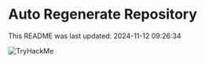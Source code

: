 # Auto Regenerate Repository

This README was last updated: 2024-11-12 09:26:34

 ![TryHackMe](https://tryhackme.com/badge/533634)